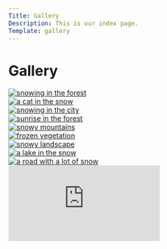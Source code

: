```yaml
---
Title: Gallery
Description: This is our index page.
Template: gallery
---
```


<h1 class="titel">Gallery</h1>

<div class="gallery-box .first-left">
    <a href="%base_url%/image/snow-forest.jpg"">
        <picture>
            <source media="(min-width: 960px)" srcset="%base_url%/image/snow-forest.jpg?w=1000" alt="snowing in the forest">
            <img src="%base_url%/image/snow-forest.jpg?w=600" alt="snowing in the forest">
        </picture>
    </a>
</div>
<div class="gallery-box .first-middle">
    <a href="%base_url%/image/snow-forest.jpg">
        <picture>
            <source media="(min-width: 960px)" srcset="%base_url%/image/snow-cat.jpg?w=1000" alt="a cat in the snow">
            <img src="%base_url%/image/snow-cat.jpg?w=600" alt="a cat in the snow">
        </picture>
    </a>
</div>
<div class="gallery-box .first-right">
    <a href="%base_url%/image/snow-city.jpg">
        <picture>
            <source media="(min-width: 960px)" srcset="%base_url%/image/snow-city.jpg?w=1000" alt="snowing in the city">
            <img src="%base_url%/image/snow-city.jpg?w=600" alt="snowing in the city">
        </picture>
    </a>
</div>

<div class="gallery-box .second-left">
    <a href="%base_url%/image/snow-morning.jpg">
        <picture>
            <source media="(min-width: 960px)" srcset="%base_url%/image/snow-morning.jpg?w=1000" alt="sunrise in the forest">
            <img src="%base_url%/image/snow-morning.jpg?w=600" alt="sunrise in the forest">
        </picture>
    </a>
</div>
<div class="gallery-box .second-middle">
    <a href="%base_url%/image/snow-mountain.jpg">
        <picture>
            <source media="(min-width: 960px)" srcset="%base_url%/image/snow-mountain.jpg?w=1000" alt="snowy mountains">
            <img src="%base_url%/image/snow-mountain.jpg?w=600" alt="snowy mountains">
        </picture>
    </a>
</div>
<div class="gallery-box .second-right">
    <a href="%base_url%/image/snow-veg.jpg">
        <picture>
            <source media="(min-width: 960px)" srcset="%base_url%/image/snow-veg.jpg?w=1000" alt="frozen vegetation">
            <img src="%base_url%/image/snow-veg.jpg?w=600" alt="frozen vegetation">
        </picture>
    </a>
</div>

<div class="gallery-box .third-left">
    <a href="%base_url%/image/snow.jpg">
        <picture>
            <source media="(min-width: 960px)" srcset="%base_url%/image/snow.jpg?w=1000" alt="snowy landscape">
            <img src="%base_url%/image/snow.jpg?w=600" alt="snowy landscape">
        </picture>
    </a>
</div>
<div class="gallery-box .third-middle">
    <a href="%base_url%/image/snow-lake.jpg">
        <picture>
            <source media="(min-width: 960px)" srcset="%base_url%/image/snow-lake.jpg?w=1000" alt="a lake in the snow">
            <img src="%base_url%/image/snow-lake.jpg?w=600" alt="a lake in the snow">
        </picture>
    </a>
</div>
<div class="gallery-box .third-right">
    <a href="%base_url%/image/winter-road.jpg">
        <picture>
            <source media="(min-width: 960px)" srcset="%base_url%/image/winter-road.jpg?w=1000" alt="a lake in the snow">
            <img src="%base_url%/image/winter-road.jpg?w=600" alt="a road with a lot of snow">
        </picture>
    </a>
</div>

<div class="embed-container">
    <iframe src="https://www.youtube.com/embed/nDqaTXqCN-Q" frameborder="0" allowfullscreen></iframe>
</div>
